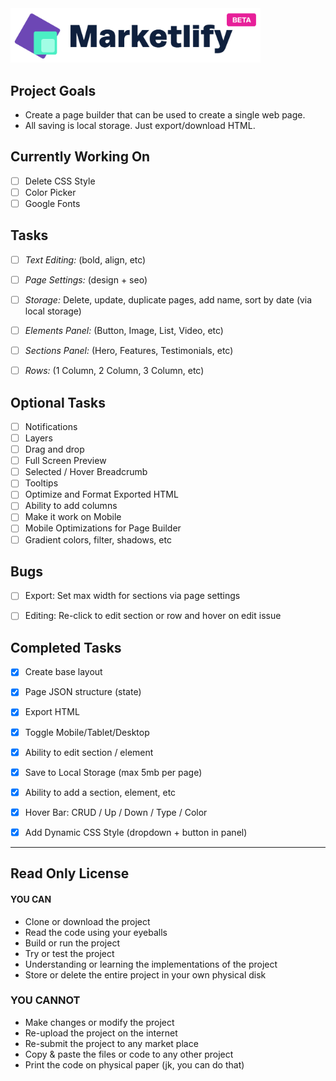 <img src="/public/images/logo.png" width="400" />

## Project Goals

- Create a page builder that can be used to create a single web page.
- All saving is local storage. Just export/download HTML.

## Currently Working On

- [ ] Delete CSS Style
- [ ] Color Picker
- [ ] Google Fonts

## Tasks

- [ ] *Text Editing:* (bold, align, etc)
- [ ] *Page Settings:* (design + seo)
- [ ] *Storage:* Delete, update, duplicate pages, add name, sort by date (via local storage)
- [ ] *Elements Panel:* (Button, Image, List, Video, etc)
- [ ] *Sections Panel:* (Hero, Features, Testimonials, etc)
- [ ] *Rows:* (1 Column, 2 Column, 3 Column, etc)


## Optional Tasks

- [ ] Notifications
- [ ] Layers
- [ ] Drag and drop 
- [ ] Full Screen Preview
- [ ] Selected / Hover Breadcrumb
- [ ] Tooltips
- [ ] Optimize and Format Exported HTML
- [ ] Ability to add columns
- [ ] Make it work on Mobile
- [ ] Mobile Optimizations for Page Builder
- [ ] Gradient colors, filter, shadows, etc

## Bugs

- [ ] Export: Set max width for sections via page settings
- [ ] Editing: Re-click to edit section or row and hover on edit issue


## Completed Tasks

- [x] Create base layout
- [x] Page JSON structure (state)
- [x] Export HTML
- [x] Toggle Mobile/Tablet/Desktop
- [x] Ability to edit section / element
- [x] Save to Local Storage (max 5mb per page)
- [x] Ability to add a section, element, etc
- [x] Hover Bar: CRUD / Up / Down / Type / Color
- [x] Add Dynamic CSS Style (dropdown + button in panel)


---

## Read Only License

#### YOU CAN
- Clone or download the project
- Read the code using your eyeballs
- Build or run the project
- Try or test the project
- Understanding or learning the implementations of the project
- Store or delete the entire project in your own physical disk

### YOU CANNOT
- Make changes or modify the project
- Re-upload the project on the internet
- Re-submit the project to any market place
- Copy & paste the files or code to any other project
- Print the code on physical paper (jk, you can do that)